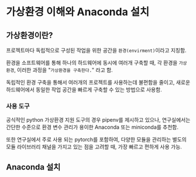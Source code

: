 # 가상환경 이해와 Anaconda 설치

## 가상환경이란?

프로젝트마다 독립적으로 구성된 작업을 위한 공간을 `환경(envirment)`이라고 지칭함.<br>

환경을 소프트웨어를 통해 하나의 하드웨어에 동시에 여러개 구축할 때, 각 환경을 `가상환경`, 이러한 과정을 "`가상환경을 구축한다.`" 라고 함. <br>

독립적인 환경 구축을 통해서 여러개의 프로젝트를 사용하는데 불편함을 줄이고, 새로운 하드웨어에서 동일한 작업 공간을 빠르게 구축할 수 있는 방법으로 사용함.<br>

### 사용 도구

공식적인 python 가상환경 지원 도구의 경우 pipenv를 제시하고 있으나, 연구실에서는 간단한 수준으로 환경 변수 관리가 용이한 Anaconda 또는 miniconda를 추천함. <br>

또한 연구실에서 주로 사용 되는 pytorch를 포함하여, 다양한 모듈을 관리하는 별도의 모듈 라이브러리 채널을 가지고 있는 점을 고려할 때, 가장 빠르고 편하게 사용 가능.


## Anaconda 설치
